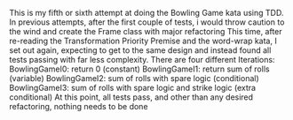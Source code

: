 This is my fifth or sixth attempt at doing the Bowling Game kata using TDD.
In previous attempts, after the first couple of tests, i would throw caution to the wind and create the Frame class with major refactoring
This time, after re-reading the Transformation Priority Premise and the word-wrap kata, I set out again, expecting to get to the same design and instead found all tests passing with far less complexity.
There are four different Iterations:
BowlingGameI0: return 0 (constant)
BowlingGameI1: return sum of rolls (variable)
BowlingGameI2: sum of rolls with spare logic (conditional)
BowlingGameI3: sum of rolls with spare logic and strike logic (extra conditional)
At this point, all tests pass, and other than any desired refactoring, nothing needs to be done
